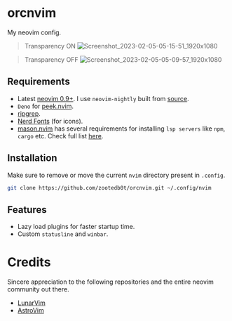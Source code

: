 # orcnvim

My neovim config.

> Transparency ON
> ![Screenshot_2023-02-05-05-15-51_1920x1080](https://user-images.githubusercontent.com/62596687/216817008-491c5081-eb81-4b6d-99eb-bffe7980698c.png)

> Transparency OFF
> ![Screenshot_2023-02-05-05-09-57_1920x1080](https://user-images.githubusercontent.com/62596687/216817045-e739774a-ce26-4841-9089-3bfc155d169d.png)

## Requirements

- Latest [neovim 0.9+](https://github.com/neovim/neovim). I use `neovim-nightly` built from [source](https://github.com/neovim/neovim/wiki/Building-Neovim).
- `Deno` for [peek.nvim](https://github.com/toppair/peek.nvim).
- [ripgrep](https://github.com/BurntSushi/ripgrep).
- [Nerd Fonts](https://github.com/ryanoasis/nerd-fonts/) (for icons).
- [mason.nvim](https://github.com/williamboman/mason.nvim) has several requirements for installing `lsp servers` like `npm`, `cargo` etc. Check full list [here](https://github.com/williamboman/mason.nvim#requirements).

## Installation

Make sure to remove or move the current `nvim` directory present in `.config`.

```sh
git clone https://github.com/zootedb0t/orcnvim.git ~/.config/nvim
```

## Features
- Lazy load plugins for faster startup time.
- Custom `statusline` and `winbar`.

# Credits

Sincere appreciation to the following repositories and the entire neovim community out there.

- [LunarVim](https://github.com/LunarVim/LunarVim/)
- [AstroVim](https://github.com/AstroNvim/AstroNvim)
